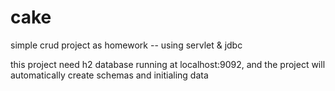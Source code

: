 cake
====

simple crud project as homework -- using servlet &amp; jdbc

this project need h2 database running at localhost:9092, and the project will automatically create schemas and initialing data
